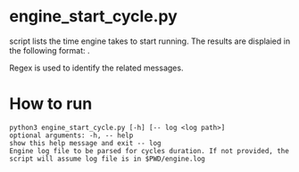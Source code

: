 # engine_start_cycle.py

script lists the time engine takes to start running.
The results are displaied in the following format: <Start Cycle: n Duration: HH:MM:SS>.

Regex is used to identify the related messages.

# How to run
```python3
python3 engine_start_cycle.py [-h] [-- log <log path>]
optional arguments: -h, -- help
show this help message and exit -- log
Engine log file to be parsed for cycles duration. If not provided, the script will assume log file is in $PWD/engine.log
```
